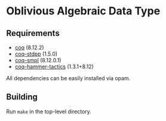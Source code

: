 # Oblivious Algebraic Data Type

## Requirements

- [coq](https://coq.inria.fr) (8.12.2)
- [coq-stdpp](https://gitlab.mpi-sws.org/iris/stdpp) (1.5.0)
- [coq-smpl](https://github.com/uds-psl/smpl) (8.12.0.1)
- [coq-hammer-tactics](https://coqhammer.github.io) (1.3.1+8.12)

All dependencies can be easily installed via opam.

## Building

Run `make` in the top-level directory.
